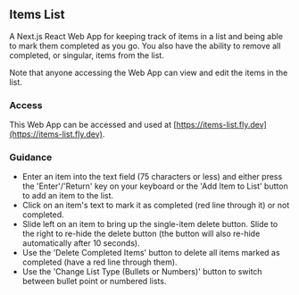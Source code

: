 ## Items List

A Next.js React Web App for keeping track of items in a list and being able to mark them completed as you go. You also have the ability to remove all completed, or singular, items from the list.

Note that anyone accessing the Web App can view and edit the items in the list.

### Access

This Web App can be accessed and used at [https://items-list.fly.dev](https://items-list.fly.dev).

### Guidance

- Enter an item into the text field (75 characters or less) and either press the 'Enter'/'Return' key on your keyboard or the 'Add Item to List' button to add an item to the list.
- Click on an item's text to mark it as completed (red line through it) or not completed.
- Slide left on an item to bring up the single-item delete button. Slide to the right to re-hide the delete button (the button will also re-hide automatically after 10 seconds).
- Use the 'Delete Completed Items' button to delete all items marked as completed (have a red line through them).
- Use the 'Change List Type (Bullets or Numbers)' button to switch between bullet point or numbered lists.
